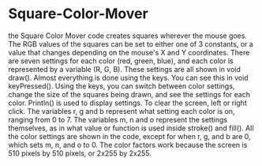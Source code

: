 # Square-Color-Mover
the Square Color Mover code creates squares wherever the mouse goes. 
The RGB values of the squares can be set to either one of 3 constants, or a value that changes depending on the mouse's X and Y coordinates.
There are seven settings for each color (red, green, blue), and each color is represented by a variable (R, G, B).
These settings are all shown in void draw().
Almost everything is done using the keys. You can see this in void keyPressed().
Using the keys, you can switch between color settings, change the size of the squares being drawn, and see the settings for each color.
Println() is used to display settings.
To clear the screen, left or right click.
The variables r, g and b represent what setting each color is on, ranging from 0 to 7. 
The variables m, n and o represent the settings themselves, as in what value or function is used inside stroke() and fill().
All the color settings are shown in the code, except for when r, g, and b are 0, which sets m, n, and o to 0.
The color factors work because the screen is 510 pixels by 510 pixels, or 2x255 by 2x255.
